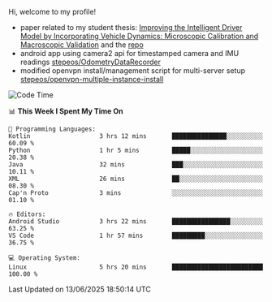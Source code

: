 Hi, welcome to my profile!

* paper related to my student thesis: [Improving the Intelligent Driver Model by Incorporating Vehicle Dynamics: Microscopic Calibration and Macroscopic Validation](https://doi.org/10.48550/arXiv.2408.03722) and the [repo](https://github.com/stepeos/pycarmodel_calibration)
* android app using camera2 api for timestamped camera and IMU readings [stepeos/OdometryDataRecorder](https://github.com/stepeos/OdometryDataRecorder)
* modified openvpn install/management script for multi-server setup [stepeos/openvpn-multiple-instance-install](https://github.com/stepeos/openvpn-multiple-instance-install)

<!--START_SECTION:waka-->
![Code Time](http://img.shields.io/badge/Code%20Time-2%2C041%20hrs%2045%20mins-blue)

📊 **This Week I Spent My Time On** 

```text
💬 Programming Languages: 
Kotlin                   3 hrs 12 mins       ███████████████░░░░░░░░░░   60.09 % 
Python                   1 hr 5 mins         █████░░░░░░░░░░░░░░░░░░░░   20.38 % 
Java                     32 mins             ███░░░░░░░░░░░░░░░░░░░░░░   10.11 % 
XML                      26 mins             ██░░░░░░░░░░░░░░░░░░░░░░░   08.30 % 
Cap'n Proto              3 mins              ░░░░░░░░░░░░░░░░░░░░░░░░░   01.10 % 

🔥 Editors: 
Android Studio           3 hrs 22 mins       ████████████████░░░░░░░░░   63.25 % 
VS Code                  1 hr 57 mins        █████████░░░░░░░░░░░░░░░░   36.75 % 

💻 Operating System: 
Linux                    5 hrs 20 mins       █████████████████████████   100.00 % 
```


 Last Updated on 13/06/2025 18:50:14 UTC
<!--END_SECTION:waka-->
